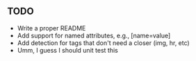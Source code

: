## TODO

* Write a proper README
* Add support for named attributes, e.g., [name=value]
* Add detection for tags that don't need a closer (img, hr, etc)
* Umm, I guess I should unit test this